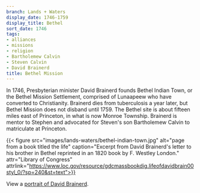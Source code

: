 ```yaml
---
branch: Lands + Waters
display_date: 1746-1759
display_title: Bethel
sort_date: 1746
tags:
- alliances
- missions
- religion
- Bartholemew Calvin
- Steven Calvin
- David Brainerd
title: Bethel Mission
---
```


In 1746, Presbyterian minister David Brainerd founds Bethel Indian Town, or the Bethel Mission Settlement, comprised of Lunaapeew who have converted to Christianity. Brainerd dies from tuberculosis a year later, but Bethel Mission does not disband until 1759. The Bethel site is about fifteen miles east of Princeton, in what is now Monroe Township. Brainerd is mentor to Stephen and advocated for Steven's son Bartholemew Calvin to matriculate at Princeton.

{{< figure src="images/lands-waters/bethel-indian-town.jpg" alt="page from a book titled the life" caption="Excerpt from David Brainerd's letter to his brother in Bethel reprinted in an 1820 book by F. Westley London." attr="Library of Congress" attrlink="https://www.loc.gov/resource/gdcmassbookdig.lifeofdavidbrain00styl_0/?sp=240&st=text">}}

View a [portrait of David Brainerd](https://commons.wikimedia.org/wiki/File:DavidBrainerd.jpg#/media/File:DavidBrainerd.jpg).



